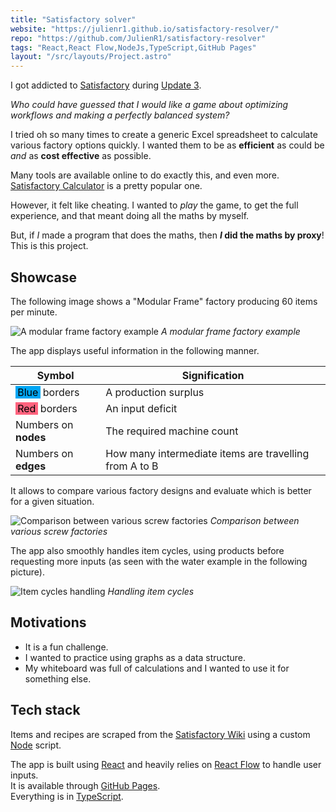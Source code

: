 ```yaml
---
title: "Satisfactory solver"
website: "https://julienr1.github.io/satisfactory-resolver/"
repo: "https://github.com/JulienR1/satisfactory-resolver"
tags: "React,React Flow,NodeJs,TypeScript,GitHub Pages"
layout: "/src/layouts/Project.astro"
---
```


I got addicted to [Satisfactory](https://www.satisfactorygame.com/) during [Update 3](https://satisfactory.fandom.com/wiki/Patch_0.3).

_Who could have guessed that I would like a game about optimizing workflows and making a perfectly balanced system?_

I tried oh so many times to create a generic Excel spreadsheet to calculate various factory options quickly.
I wanted them to be as **efficient** as could be _and_ as **cost effective** as possible.

Many tools are available online to do exactly this, and even more.
[Satisfactory Calculator](https://satisfactory-calculator.com/) is a pretty popular one.

However, it felt like cheating.
I wanted to _play_ the game, to get the full experience, and that meant doing all the maths by myself.

But, if _I_ made a program that does the maths, then **_I_ did the maths by proxy**! This is this project.

## Showcase

The following image shows a "Modular Frame" factory producing 60 items per minute.

![A modular frame factory example](/projects/satisfactory/modular-frame.gif)
_A modular frame factory example_

The app displays useful information in the following manner.

| Symbol                                                                                    | Signification                                          |
| ----------------------------------------------------------------------------------------- | ------------------------------------------------------ |
| <mark style="padding: 0 0.2em; background: oklch(.685 .169 237.323);">Blue</mark> borders | A production surplus                                   |
| <mark style="padding: 0 0.2em; background: oklch(.712 .194 13.428);">Red</mark> borders   | An input deficit                                       |
| Numbers on **nodes**                                                                      | The required machine count                             |
| Numbers on **edges**                                                                      | How many intermediate items are travelling from A to B |

It allows to compare various factory designs and evaluate which is better for a given situation.

![Comparison between various screw factories](/projects/satisfactory/screw-options.gif)
_Comparison between various screw factories_

The app also smoothly handles item cycles, using products before requesting more inputs (as seen with the water example in the following picture).

![Item cycles handling](/projects/satisfactory/cycles.jpg)
_Handling item cycles_

## Motivations

- It is a fun challenge.
- I wanted to practice using graphs as a data structure.
- My whiteboard was full of calculations and I wanted to use it for something else.

## Tech stack

Items and recipes are scraped from the [Satisfactory Wiki](https://satisfactory.wiki.gg/) using a custom [Node](https://nodejs.org) script.

The app is built using [React](https://react.dev/) and heavily relies on [React Flow](https://reactflow.dev/) to handle user inputs.<br/>
It is available through [GitHub Pages](https://pages.github.com/).<br/>
Everything is in [TypeScript](https://www.typescriptlang.org/).

<style>
    img {
        max-height: 600px;
    }
</style>
